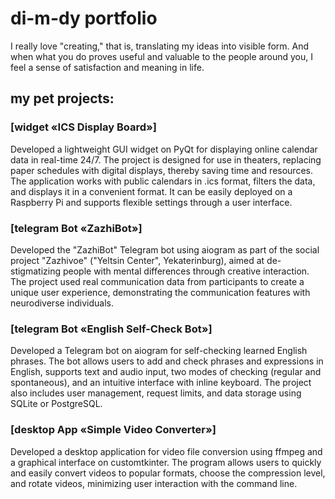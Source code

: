 # di-m-dy portfolio

I really love "creating," that is, translating my ideas into visible form.
And when what you do proves useful and valuable to the people around you, I feel a sense of satisfaction and meaning in life.

## my pet projects:

### [widget «ICS Display Board»]

Developed a lightweight GUI widget on PyQt for displaying online calendar data in real-time 24/7. The project is designed for use in theaters, replacing paper schedules with digital displays, thereby saving time and resources. The application works with public calendars in .ics format, filters the data, and displays it in a convenient format. It can be easily deployed on a Raspberry Pi and supports flexible settings through a user interface.

### [telegram Bot «ZazhiBot»]

Developed the "ZazhiBot" Telegram bot using aiogram as part of the social project "Zazhivoe" ("Yeltsin Center", Yekaterinburg), aimed at de-stigmatizing people with mental differences through creative interaction. The project used real communication data from participants to create a unique user experience, demonstrating the communication features with neurodiverse individuals.

### [telegram Bot «English Self-Check Bot»]

Developed a Telegram bot on aiogram for self-checking learned English phrases. The bot allows users to add and check phrases and expressions in English, supports text and audio input, two modes of checking (regular and spontaneous), and an intuitive interface with inline keyboard. The project also includes user management, request limits, and data storage using SQLite or PostgreSQL.

### [desktop App «Simple Video Converter»]

Developed a desktop application for video file conversion using ffmpeg and a graphical interface on customtkinter. The program allows users to quickly and easily convert videos to popular formats, choose the compression level, and rotate videos, minimizing user interaction with the command line.
